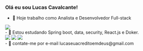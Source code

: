 ### Olá eu sou Lucas Cavalcante!

- 🔭 Hoje trabalho como Analista e Desenvolvedor Full-stack
<div>
  <img src="https://cdn.jsdelivr.net/gh/devicons/devicon/icons/java/java-original-wordmark.svg" />
</div>
- 🌱 Estou estudando Spring boot, data, security, React.js e Doker.
<div>
  <img src="https://cdn.jsdelivr.net/gh/devicons/devicon/icons/spring/spring-plain-wordmark.svg" />
  <img src="https://cdn.jsdelivr.net/gh/devicons/devicon/icons/docker/docker-original-wordmark.svg" />
  <img src="https://cdn.jsdelivr.net/gh/devicons/devicon/icons/react/react-original-wordmark.svg" />
  
</div>
- 💬 contate-me por e-mail lucaseuacreditoemdeus@gmail.com
